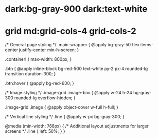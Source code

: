 # dark:bg-gray-900 dark:text-white
# grid md:grid-cols-4 grid-cols-2

/* General page styling */
.main-wrapper {
  @apply bg-gray-50 flex items-center justify-center min-h-screen;
}

.containerl {
  max-width: 800px;
}

.btn {
  @apply inline-block bg-red-500 text-white py-2 px-4 rounded-lg transition duration-300;
}

.btn:hover {
  @apply bg-red-600;
}

/* Image styling */
.image-grid .image-box {
  @apply w-24 h-24 bg-gray-300 rounded-lg overflow-hidden;
}

.image-grid .image {
  @apply object-cover w-full h-full;
}

/* Vertical line styling */
.line {
  @apply w-px bg-gray-300;
}

@media (min-width: 768px) {
  /* Additional layout adjustments for larger screens */
  .line {
    left: 50%;
  }
}